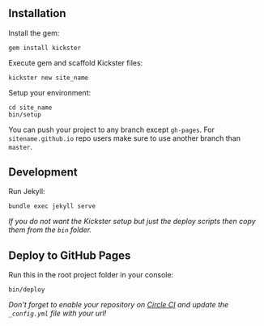 # 

## Installation

Install the gem:

    gem install kickster

Execute gem and scaffold Kickster files:

    kickster new site_name

Setup your environment:

    cd site_name
    bin/setup

You can push your project to any branch except `gh-pages`. For `sitename.github.io` repo users make sure to use another branch than `master`.

## Development

Run Jekyll:

    bundle exec jekyll serve

*If you do not want the Kickster setup but just the deploy scripts then copy them from the `bin` folder.*

## Deploy to GitHub Pages

Run this in the root project folder in your console:

    bin/deploy

*Don't forget to enable your repository on [Circle CI](https://circleci.com/docs/getting-started) and update the `_config.yml` file with your url!*
